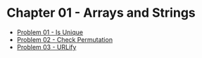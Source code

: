 # Chapter 01 - Arrays and Strings

 - [Problem 01 - Is Unique](is_unique.py)
 - [Problem 02 - Check Permutation](check_permutation.py)
 - [Problem 03 - URLify](urlify.py)
